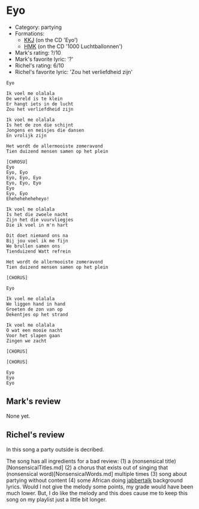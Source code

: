 # Eyo

 * Category: partying
 * Formations: 
    * [KKJ](Kkj.md) (on the CD 'Eyo')
    * [HMK](Hkm.md) (on the CD '1000 Luchtballonnen')
 * Mark's rating: ?/10
 * Mark's favorite lyric: '?'
 * Richel's rating: 6/10
 * Richel's favorite lyric: 'Zou het verliefdheid zijn'

```
Eyo

Ik voel me olalala
De wereld is te klein
Er hangt iets in de lucht
Zou het verliefdheid zijn

Ik voel me olalala
Is het de zon die schijnt
Jongens en meisjes die dansen
En vrolijk zijn

Het wordt de allermooiste zomeravond
Tien duizend mensen samen op het plein

[CHROSU]
Eyo
Eyo, Eyo
Eyo, Eyo, Eyo
Eyo, Eyo, Eyo
Eyo
Eyo, Eyo
Eheheheheheheyo!

Ik voel me olalala
Is het die zwoele nacht
Zijn het die vuurvliegjes
Die ik voel in m'n hart

Dit doet niemand ons na
Bij jou voel ik me fijn
We brullen samen ons
Tienduizend Watt refrein

Het wordt de allermooiste zomeravond
Tien duizend mensen samen op het plein

[CHORUS]

Eyo

Ik voel me olalala
We liggen hand in hand
Groeten de zon van op
Dekentjes op het strand

Ik voel me olalala
O wat een mooie nacht
Voor het slapen gaan
Zingen we zacht

[CHORUS]

[CHORUS]

Eyo
Eyo
Eyo
```

## Mark's review

None yet.

## Richel's review

In this song a party outside is decribed.

The song has all ingredients for a bad review: (1) a (nonsensical title)[NonsensicalTitles.md]
(2) a chorus that exists out of singing that (nonsensical word)[NonsensicalWords.md] multiple times 
(3) song about partying without content (4) some African doing [jabbertalk](Jabbertalk.md) background lyrics.
Would I not give the melody some points, my grade would have been much lower. 
But, I do like the melody and this does cause me to keep this song on my playlist just a little bit longer.